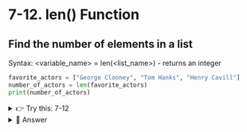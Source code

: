 # 7-12. len() Function

## Find the number of elements in a list
Syntax: <variable_name> = len(<list_name>) - returns an integer

```python
favorite_actors = ["George Clooney", "Tom Hanks", "Henry Cavill"]
number_of_actors = len(favorite_actors)
print(number_of_actors)
```

<details>
  <summary>
   👉 Try this: 7-12
  </summary>
Find the number of elements in this list<br>
employee = ["28678", "Bob Singer", "HR", [90, 95, 67], ["Manager", "Supervisor", "Team Leader"]]
</details>

<details>
  <summary>
   👀 Answer 
  </summary>
  
  ```python
elements = len(employee)
print(elements)
```
</details>
